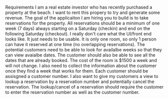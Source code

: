Requirements
I am a real estate investor who has recently purchased a property at the beach. I want to rent this propery to try and generate some revenue. The goal of the applicaiton I am hiring you to build is to take reservations for the property.  All reservations should be a minimum of one week (7 days) always starting on a Saturday (checkin) and end on the following Saturday (checkout).  I really don't care what the UI/front end looks like.  It just needs to be usable.  It is only one room, so only 1 person can have it reserved at one time (no overlapping reservations).  The potential customers need to be able to look for availalbe weeks so that they can view avaialbe dates.  The customer should also be able to see all the dates that are already booked.  The cost of the room is $1500 a week and will not change.   I also need to collect the information about the customer once they find a week that works for them.  Each customer should be assisgned a customer number.  I also want to give my customers a view to lookup a reservation by a reservation number and potentially cancel the reservation.  The lookup/cancel of a reservation should require the customer to enter the reservation number as well as the customer number.